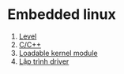 # Embedded linux

1. [Level](./level.md)
2. [C/C++](C%20C++.md)
3. [Loadable kernel module](loadable-kernel-module.md)
4. [Lập trình driver](lập%20trình%20driver.md)
